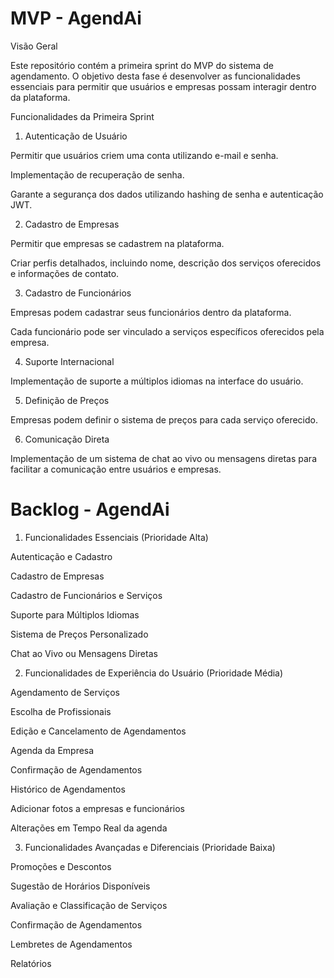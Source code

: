 # MVP - AgendAi

Visão Geral

Este repositório contém a primeira sprint do MVP do sistema de agendamento. O objetivo desta fase é desenvolver as funcionalidades essenciais para permitir que usuários e empresas possam interagir dentro da plataforma.

Funcionalidades da Primeira Sprint

1. Autenticação de Usuário

Permitir que usuários criem uma conta utilizando e-mail e senha.

Implementação de recuperação de senha.

Garante a segurança dos dados utilizando hashing de senha e autenticação JWT.

2. Cadastro de Empresas

Permitir que empresas se cadastrem na plataforma.

Criar perfis detalhados, incluindo nome, descrição dos serviços oferecidos e informações de contato.

3. Cadastro de Funcionários

Empresas podem cadastrar seus funcionários dentro da plataforma.

Cada funcionário pode ser vinculado a serviços específicos oferecidos pela empresa.

4. Suporte Internacional

Implementação de suporte a múltiplos idiomas na interface do usuário.

5. Definição de Preços

Empresas podem definir o sistema de preços para cada serviço oferecido.

6. Comunicação Direta

Implementação de um sistema de chat ao vivo ou mensagens diretas para facilitar a comunicação entre usuários e empresas.



# Backlog - AgendAi

1. Funcionalidades Essenciais (Prioridade Alta)

Autenticação e Cadastro



Cadastro de Empresas



Cadastro de Funcionários e Serviços



Suporte para Múltiplos Idiomas



Sistema de Preços Personalizado



Chat ao Vivo ou Mensagens Diretas


2. Funcionalidades de Experiência do Usuário (Prioridade Média)

Agendamento de Serviços



Escolha de Profissionais



Edição e Cancelamento de Agendamentos



Agenda da Empresa




Confirmação de Agendamentos


Histórico de Agendamentos



Adicionar fotos a empresas e funcionários

Alterações em Tempo Real da agenda

3. Funcionalidades Avançadas e Diferenciais (Prioridade Baixa)

Promoções e Descontos



Sugestão de Horários Disponíveis



Avaliação e Classificação de Serviços



Confirmação de Agendamentos


Lembretes de Agendamentos

Relatórios



